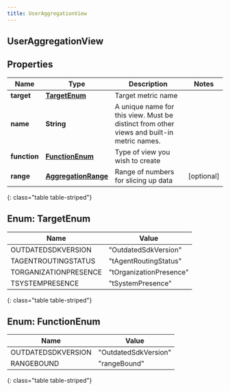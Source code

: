 ```yaml
---
title: UserAggregationView
---
```


## UserAggregationView

## Properties

| Name         | Type                                                             | Description                                                                               | Notes      |
| ------------ | ---------------------------------------------------------------- | ----------------------------------------------------------------------------------------- | ---------- |
| **target**   | [**TargetEnum**](#TargetEnum)<!---->                             | Target metric name                                                                        |            |
| **name**     | <!----><!---->**String**<!---->                                  | A unique name for this view. Must be distinct from other views and built-in metric names. |            |
| **function** | [**FunctionEnum**](#FunctionEnum)<!---->                         | Type of view you wish to create                                                           |            |
| **range**    | <!----><!---->[**AggregationRange**](AggregationRange.md)<!----> | Range of numbers for slicing up data                                                      | [optional] |

{: class="table table-striped"}

<a name="TargetEnum"></a>

## Enum: TargetEnum

| Name                  | Value                             |
| --------------------- | --------------------------------- |
| OUTDATEDSDKVERSION    | &quot;OutdatedSdkVersion&quot;    |
| TAGENTROUTINGSTATUS   | &quot;tAgentRoutingStatus&quot;   |
| TORGANIZATIONPRESENCE | &quot;tOrganizationPresence&quot; |
| TSYSTEMPRESENCE       | &quot;tSystemPresence&quot;       |

{: class="table table-striped"}

<a name="FunctionEnum"></a>

## Enum: FunctionEnum

| Name               | Value                          |
| ------------------ | ------------------------------ |
| OUTDATEDSDKVERSION | &quot;OutdatedSdkVersion&quot; |
| RANGEBOUND         | &quot;rangeBound&quot;         |

{: class="table table-striped"}
